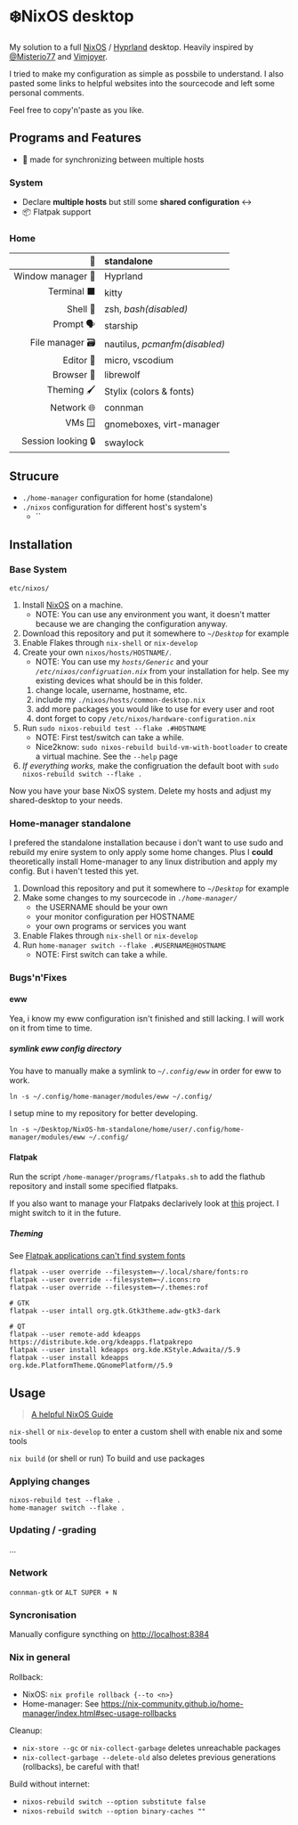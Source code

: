 # ❄️NixOS desktop

My solution to a full [NixOS](https://nixos.org/) / [Hyprland](https://hyprland.org/) desktop. Heavily inspired by [@Misterio77](https://github.com/Misterio77/nix-config) and [Vimjoyer](https://www.youtube.com/@vimjoyer).

I tried to make my configuration as simple as possbile to understand. I also pasted some links to helpful websites into the sourcecode and left some personal comments.

Feel free to copy'n'paste as you like.

## Programs and Features

-   🔄 made for synchronizing between multiple hosts

### System

-   Declare **multiple hosts** but still some **shared configuration** ↔️
-   📦 Flatpak support

### Home

|                 🧍 | standalone                    |
| -----------------: | :---------------------------- |
|  Window manager 🌿 | Hyprland                      |
|        Terminal ⬛ | kitty                         |
|           Shell 🐚 | zsh, _bash(disabled)_         |
|          Prompt 🗣️ | starship                      |
|    File manager 🗃️ | nautilus, _pcmanfm(disabled)_ |
|          Editor 📝 | micro, vscodium               |
|         Browser 🐺 | librewolf                     |
|         Theming 🖌️ | Stylix (colors & fonts)       |
|         Network 🌐 | connman                       |
|             VMs 🪟 | gnomeboxes, virt-manager      |
| Session looking 🔒 | swaylock                      |

## Strucure

- `./home-manager` configuration for home (standalone)
- `./nixos` configuration for different host's system's
    - ``

## Installation

### Base System

`etc/nixos/`

1. Install [NixOS](https://nixos.org/) on a machine.
    - NOTE: You can use any environment you want, it doesn't matter because we are changing the configuration anyway.
2. Download this repository and put it somewhere to _`~/Desktop`_ for example
3. Enable Flakes through `nix-shell` or `nix-develop`
4. Create your own `nixos/hosts/HOSTNAME/`.
    - NOTE: You can use my _`hosts/Generic`_ and your _`/etc/nixos/configruation.nix`_ from your installation for help. See my existing devices what should be in this folder.
    1. change locale, username, hostname, etc.
    2. include my `./nixos/hosts/common-desktop.nix`
    3. add more packages you would like to use for every user and root
    4. dont forget to copy `/etc/nixos/hardware-configuration.nix`
5. Run `sudo nixos-rebuild test --flake .#HOSTNAME`
    - NOTE: First test/switch can take a while.
    - Nice2know: `sudo nixos-rebuild build-vm-with-bootloader` to create a virtual machine. See the `--help` page
6. _If everything works,_ make the configruation the default boot with `sudo nixos-rebuild switch --flake .`

Now you have your base NixOS system. Delete my hosts and adjust my shared-desktop to your needs.

### Home-manager standalone

I prefered the standalone installation because i don't want to use sudo and rebuild my enire system to only apply some home changes. Plus I **could** theoretically install Home-manager to any linux distribution and apply my config. But i haven't tested this yet.

1. Download this repository and put it somewhere to _`~/Desktop`_ for example
2. Make some changes to my sourcecode in _`./home-manager/`_
    - the USERNAME should be your own
    - your monitor configuration per HOSTNAME
    - your own programs or services you want
3. Enable Flakes through `nix-shell` or `nix-develop`
4. Run `home-manager switch --flake .#USERNAME@HOSTNAME`
    - NOTE: First switch can take a while.

### Bugs'n'Fixes

#### eww

Yea, i know my eww configuration isn't finished and still lacking. I will work on it from time to time.

##### symlink eww config directory

You have to manually make a symlink to _`~/.config/eww`_ in order for eww to work.

```shell
ln -s ~/.config/home-manager/modules/eww ~/.config/
```

I setup mine to my repository for better developing.

```shell
ln -s ~/Desktop/NixOS-hm-standalone/home/user/.config/home-manager/modules/eww ~/.config/
```

#### Flatpak

Run the script `/home-manager/programs/flatpaks.sh` to add the flathub repository and install some specified flatpaks.

If you also want to manage your Flatpaks declarively look at [this](https://github.com/GermanBread/declarative-flatpak) project. I might switch to it in the future.

##### Theming

See [Flatpak applications can't find system fonts](https://nixos.wiki/wiki/Fonts#Flatpak_applications_can.27t_find_system_fonts)

```shell
flatpak --user override --filesystem=~/.local/share/fonts:ro
flatpak --user override --filesystem=~/.icons:ro
flatpak --user override --filesystem=~/.themes:rof

# GTK
flatpak --user intall org.gtk.Gtk3theme.adw-gtk3-dark

# QT
flatpak --user remote-add kdeapps https://distribute.kde.org/kdeapps.flatpakrepo
flatpak --user install kdeapps org.kde.KStyle.Adwaita//5.9
flatpak --user install kdeapps org.kde.PlatformTheme.QGnomePlatform//5.9
```

## Usage

> [A helpful NixOS Guide](https://github.com/mikeroyal/NixOS-Guide#table-of-contents)

`nix-shell` or `nix-develop` to enter a custom shell with enable nix and some tools

`nix build` (or shell or run) To build and use packages

### Applying changes

```
nixos-rebuild test --flake .
home-manager switch --flake .
```

### Updating / -grading

...

### Network

`connman-gtk` or `ALT SUPER + N`

### Syncronisation

Manually configure syncthing on <http://localhost:8384>

### Nix in general

Rollback:

-   NixOS: `nix profile rollback {--to <n>}`
-   Home-manager: See <https://nix-community.github.io/home-manager/index.html#sec-usage-rollbacks>

Cleanup:

-   `nix-store --gc` or `nix-collect-garbage` deletes unreachable packages
-   `nix-collect-garbage --delete-old` also deletes previous generations (rollbacks), be careful with that!

Build without internet:

-   `nixos-rebuild switch --option substitute false`
-   `nixos-rebuild switch --option binary-caches ""`

